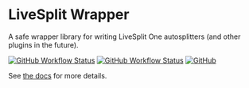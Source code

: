 # LiveSplit Wrapper

A safe wrapper library for writing LiveSplit One autosplitters (and other plugins in the future).

[![GitHub Workflow Status](https://img.shields.io/github/workflow/status/p1n3appl3/livesplit-wrapper/Continuous%20integration)](https://github.com/P1n3appl3/livesplit-wrapper/actions/workflows/ci.yml)
[![GitHub Workflow Status](https://img.shields.io/github/workflow/status/p1n3appl3/livesplit-wrapper/Deploy%20docs?label=docs)](https://p1n3appl3.github.io/livesplit-wrapper)
[![GitHub](https://img.shields.io/github/license/p1n3appl3/livesplit-wrapper)](https://choosealicense.com/licenses/mit/)

See [the docs](https://p1n3appl3.github.io/livesplit-wrapper) for more details.
